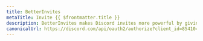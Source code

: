 ```yaml
---
title: BetterInvites
metaTitle: Invite {{ $frontmatter.title }}
description: BetterInvites makes Discord invites more powerful by giving members who join with an invite certain roles.
canonicalUrl: https://discord.com/api/oauth2/authorize?client_id=854104839331512400&permissions=2416438512&scope=bot
---
```


<Redirect :to="$frontmatter.canonicalUrl" />
